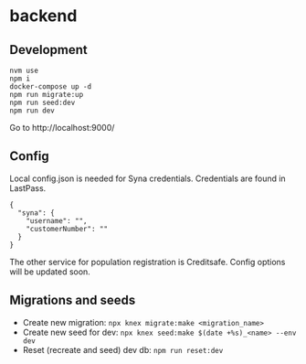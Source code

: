 # backend

## Development

```
nvm use
npm i
docker-compose up -d
npm run migrate:up
npm run seed:dev
npm run dev
```

Go to http://localhost:9000/

## Config

Local config.json is needed for Syna credentials. Credentials are found in LastPass.

```
{
  "syna": {
    "username": "",
    "customerNumber": ""
  }
}
```

The other service for population registration is Creditsafe. Config options will be updated soon.

## Migrations and seeds

- Create new migration: `npx knex migrate:make <migration_name>`
- Create new seed for dev: `npx knex seed:make $(date +%s)_<name> --env dev`
- Reset (recreate and seed) dev db: `npm run reset:dev`
